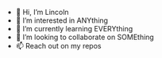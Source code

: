 - 👋 Hi, I’m Lincoln
- 👀 I’m interested in ANYthing
- 🌱 I’m currently learning EVERYthing 
- 💞️ I’m looking to collaborate on SOMEthing
- 📫 Reach out on my repos

<!---
lincoln123lin/lincoln123lin is a ✨ special ✨ repository because its `README.md` (this file) appears on your GitHub profile.
You can click the Preview link to take a look at your changes.
--->
